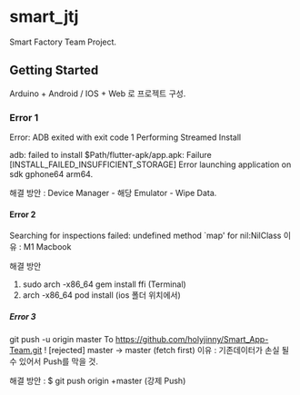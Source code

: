 # smart_jtj

Smart Factory Team Project.

## Getting Started

Arduino + Android / IOS + Web 로 프로젝트 구성.

### Error 1
Error: ADB exited with exit code 1
Performing Streamed Install

adb: failed to install $Path/flutter-apk/app.apk: Failure [INSTALL_FAILED_INSUFFICIENT_STORAGE]
Error launching application on sdk gphone64 arm64.

해결 방안 : Device Manager - 해당 Emulator - Wipe Data.

#### Error 2
Searching for inspections failed: undefined method `map' for nil:NilClass
이유 : M1 Macbook

해결 방안
1. sudo arch -x86_64 gem install ffi (Terminal)
2. arch -x86_64 pod install (ios 폴더 위치에서)

##### Error 3
git push -u origin master
To https://github.com/holyjinny/Smart_App-Team.git
! [rejected]        master -> master (fetch first)
이유 : 기존데이터가 손실 될 수 있어서 Push를 막을 것.

해결 방안 : $ git push origin +master (강제 Push)